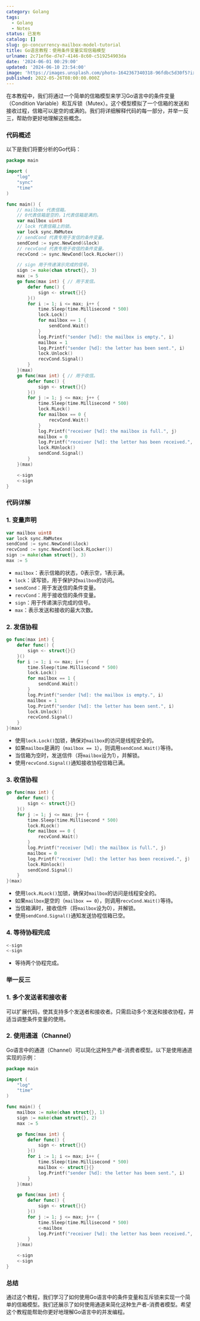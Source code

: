 ```yaml
---
category: Golang
tags:
  - Golang
  - Notes
status: 已发布
catalog: []
slug: go-concurrency-mailbox-model-tutorial
title: Go语言教程：使用条件变量实现信箱模型
urlname: 2c71ef6e-d7e7-4146-8c60-c519254903da
date: '2024-06-01 00:29:00'
updated: '2024-06-10 23:54:00'
image: 'https://images.unsplash.com/photo-1642367340318-96fdbc5d30f5?ixlib=rb-4.0.3&q=85&fm=jpg&crop=entropy&cs=srgb'
published: 2022-05-26T08:00:00.000Z
---
```


在本教程中，我们将通过一个简单的信箱模型来学习Go语言中的条件变量（Condition Variable）和互斥锁（Mutex）。这个模型模拟了一个信箱的发送和接收过程，信箱可以是空的或满的。我们将详细解释代码的每一部分，并举一反三，帮助你更好地理解这些概念。


### 代码概述


以下是我们将要分析的Go代码：


```go
package main

import (
	"log"
	"sync"
	"time"
)

func main() {
	// mailbox 代表信箱。
	// 0代表信箱是空的，1代表信箱是满的。
	var mailbox uint8
	// lock 代表信箱上的锁。
	var lock sync.RWMutex
	// sendCond 代表专用于发信的条件变量。
	sendCond := sync.NewCond(&lock)
	// recvCond 代表专用于收信的条件变量。
	recvCond := sync.NewCond(lock.RLocker())

	// sign 用于传递演示完成的信号。
	sign := make(chan struct{}, 3)
	max := 5
	go func(max int) { // 用于发信。
		defer func() {
			sign <- struct{}{}
		}()
		for i := 1; i <= max; i++ {
			time.Sleep(time.Millisecond * 500)
			lock.Lock()
			for mailbox == 1 {
				sendCond.Wait()
			}
			log.Printf("sender [%d]: the mailbox is empty.", i)
			mailbox = 1
			log.Printf("sender [%d]: the letter has been sent.", i)
			lock.Unlock()
			recvCond.Signal()
		}
	}(max)
	go func(max int) { // 用于收信。
		defer func() {
			sign <- struct{}{}
		}()
		for j := 1; j <= max; j++ {
			time.Sleep(time.Millisecond * 500)
			lock.RLock()
			for mailbox == 0 {
				recvCond.Wait()
			}
			log.Printf("receiver [%d]: the mailbox is full.", j)
			mailbox = 0
			log.Printf("receiver [%d]: the letter has been received.", j)
			lock.RUnlock()
			sendCond.Signal()
		}
	}(max)

	<-sign
	<-sign
}
```


### 代码详解


### 1. 变量声明


```go
var mailbox uint8
var lock sync.RWMutex
sendCond := sync.NewCond(&lock)
recvCond := sync.NewCond(lock.RLocker())
sign := make(chan struct{}, 3)
max := 5
```

- `mailbox`：表示信箱的状态，0表示空，1表示满。
- `lock`：读写锁，用于保护对`mailbox`的访问。
- `sendCond`：用于发送信的条件变量。
- `recvCond`：用于接收信的条件变量。
- `sign`：用于传递演示完成的信号。
- `max`：表示发送和接收的最大次数。

### 2. 发信协程


```go
go func(max int) {
	defer func() {
		sign <- struct{}{}
	}()
	for i := 1; i <= max; i++ {
		time.Sleep(time.Millisecond * 500)
		lock.Lock()
		for mailbox == 1 {
			sendCond.Wait()
		}
		log.Printf("sender [%d]: the mailbox is empty.", i)
		mailbox = 1
		log.Printf("sender [%d]: the letter has been sent.", i)
		lock.Unlock()
		recvCond.Signal()
	}
}(max)
```

- 使用`lock.Lock()`加锁，确保对`mailbox`的访问是线程安全的。
- 如果`mailbox`是满的（`mailbox == 1`），则调用`sendCond.Wait()`等待。
- 当信箱为空时，发送信件（将`mailbox`设为1），并解锁。
- 使用`recvCond.Signal()`通知接收协程信箱已满。

### 3. 收信协程


```go
go func(max int) {
	defer func() {
		sign <- struct{}{}
	}()
	for j := 1; j <= max; j++ {
		time.Sleep(time.Millisecond * 500)
		lock.RLock()
		for mailbox == 0 {
			recvCond.Wait()
		}
		log.Printf("receiver [%d]: the mailbox is full.", j)
		mailbox = 0
		log.Printf("receiver [%d]: the letter has been received.", j)
		lock.RUnlock()
		sendCond.Signal()
	}
}(max)
```

- 使用`lock.RLock()`加锁，确保对`mailbox`的访问是线程安全的。
- 如果`mailbox`是空的（`mailbox == 0`），则调用`recvCond.Wait()`等待。
- 当信箱满时，接收信件（将`mailbox`设为0），并解锁。
- 使用`sendCond.Signal()`通知发送协程信箱已空。

### 4. 等待协程完成


```go
<-sign
<-sign
```

- 等待两个协程完成。

### 举一反三


### 1. 多个发送者和接收者


可以扩展代码，使其支持多个发送者和接收者。只需启动多个发送和接收协程，并适当调整条件变量的使用。


### 2. 使用通道（Channel）


Go语言中的通道（Channel）可以简化这种生产者-消费者模型。以下是使用通道实现的示例：


```go
package main

import (
	"log"
	"time"
)

func main() {
	mailbox := make(chan struct{}, 1)
	sign := make(chan struct{}, 2)
	max := 5

	go func(max int) {
		defer func() {
			sign <- struct{}{}
		}()
		for i := 1; i <= max; i++ {
			time.Sleep(time.Millisecond * 500)
			mailbox <- struct{}{}
			log.Printf("sender [%d]: the letter has been sent.", i)
		}
	}(max)

	go func(max int) {
		defer func() {
			sign <- struct{}{}
		}()
		for j := 1; j <= max; j++ {
			time.Sleep(time.Millisecond * 500)
			<-mailbox
			log.Printf("receiver [%d]: the letter has been received.", j)
		}
	}(max)

	<-sign
	<-sign
}
```


### 总结


通过这个教程，我们学习了如何使用Go语言中的条件变量和互斥锁来实现一个简单的信箱模型。我们还展示了如何使用通道来简化这种生产者-消费者模型。希望这个教程能帮助你更好地理解Go语言中的并发编程。

